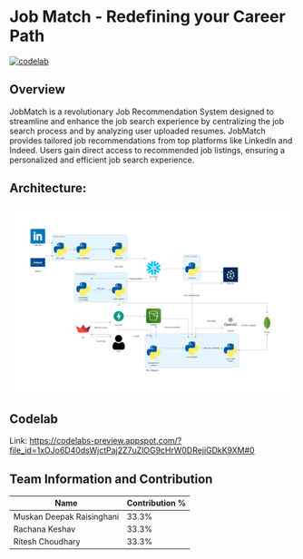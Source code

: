 # Job Match - Redefining your Career Path

[![codelab](https://img.shields.io/badge/codelabs-4285F4?style=for-the-badge&logo=codelabs&logoColor=white)](https://codelabs-preview.appspot.com/?file_id=1xOJo6D40dsWjctPaj2Z7uZlOG9cHrW0DRejiGDkK9XM#0)

## Overview

JobMatch is a revolutionary Job Recommendation System designed to streamline and enhance the job search experience by centralizing the job search process and by analyzing user uploaded resumes. JobMatch provides tailored job recommendations from top platforms like LinkedIn and Indeed. Users gain direct access to recommended job listings, ensuring a personalized and efficient job search experience.

## Architecture:

![Alt text](./architecture-diagram/flow_diagram.png)

## Codelab
Link: https://codelabs-preview.appspot.com/?file_id=1xOJo6D40dsWjctPaj2Z7uZlOG9cHrW0DRejiGDkK9XM#0

## Team Information and Contribution

| Name                      | Contribution % |
| ------------------------- | -------------- |
| Muskan Deepak Raisinghani | 33.3%          |
| Rachana Keshav            | 33.3%          |
| Ritesh Choudhary          | 33.3%          |